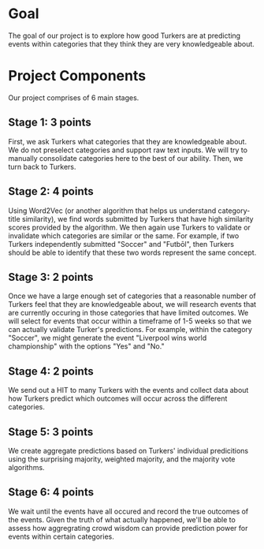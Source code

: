 # Goal
The goal of our project is to explore how good Turkers are at predicting events within categories that they think they are very knowledgeable about. 

# Project Components

Our project comprises of 6 main stages. 

## Stage 1: 3 points
First, we ask Turkers what categories that they are knowledgeable about. We do not preselect categories and support raw text inputs. We will try to manually consolidate categories here to the best of our ability. Then, we turn back to Turkers.

## Stage 2: 4 points
Using Word2Vec (or another algorithm that helps us understand category-title similarity), we find words submitted by Turkers that have high similarity scores provided by the algorithm. We then again use Turkers to validate or invalidate which categories are similar or the same. For example, if two Turkers independently submitted "Soccer" and "Futbōl", then Turkers should be able to identify that these two words represent the same concept. 

## Stage 3: 2 points
Once we have a large enough set of categories that a reasonable number of Turkers feel that they are knowledgeable about, we will research events that are currently occuring in those categories that have limited outcomes. We will select for events that occur within a timeframe of 1-5 weeks so that we can actually validate Turker's predictions. For example, within the category "Soccer", we might generate the event "Liverpool wins world championship" with the options "Yes" and "No." 

## Stage 4: 2 points
We send out a HIT to many Turkers with the events and collect data about how Turkers predict which outcomes will occur across the different categories. 

## Stage 5: 3 points
We create aggregate predictions based on Turkers' individual predicitions using the surprising majority, weighted majority, and the majority vote algorithms.

## Stage 6: 4 points
We wait until the events have all occured and record the true outcomes of the events. Given the truth of what actually happened, we'll be able to assess how aggregrating crowd wisdom can provide prediction power for events within certain categories. 